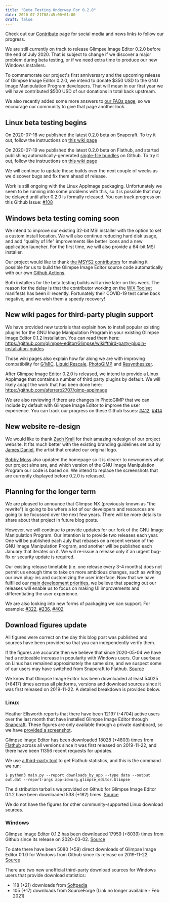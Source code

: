 ```yaml
---
title: "Beta Testing Underway For 0.2.0"
date: 2020-07-21T08:45:00+01:00
draft: false
---
```

Check out our [Contribute](/contribute/) page for social media and news links to follow our progress.

We are still currently on track to release Glimpse Image Editor 0.2.0 before the end of July 2020. That is subject to change if we discover a major problem during beta testing, or if we need extra time to produce our new Windows installers.

To commemorate our project's first anniversary and the upcoming release of Glimpse Image Editor 0.2.0, we intend to donate $350 USD to the GNU Image Manipulation Program developers. That will mean in our first year we will have contributed $500 USD of our donations in total back upstream.

We also recently added some more answers to [our FAQs page](/about/), so we encourage our community to give that page another look.

## Linux beta testing begins
On 2020-07-18 we published the latest 0.2.0 beta on Snapcraft. To try it out, follow the instructions on [this wiki page](https://github.com/glimpse-editor/Glimpse/wiki/Beta-Testing-with-Snapcraft-%28Linux%29)

On 2020-07-19 we published the latest 0.2.0 beta on Flathub, and started publishing automatically-generated [single-file bundles](https://docs.flatpak.org/en/latest/single-file-bundles.html) on Github. To try it out, follow the instructions on [this wiki page](https://github.com/glimpse-editor/Glimpse/wiki/Beta-Testing-with-Flathub-%28Linux%29)

We will continue to update those builds over the next couple of weeks as we discover bugs and fix them ahead of release.

Work is still ongoing with the Linux AppImage packaging. Unfortunately we seem to be running into some problems with this, so it is possible that may be delayed until after 0.2.0 is formally released. You can track progress on this Github Issue: [#108](https://github.com/glimpse-editor/Glimpse/issues/108)

## Windows beta testing coming soon
We intend to improve our existing 32-bit MSI installer with the option to set a custom install location. We will also continue reducing hard disk usage, and add "quality of life" improvements like better icons and a new application launcher. For the first time, we will also provide a 64-bit MSI installer.

Our project would like to thank [the MSYS2 contributors](https://www.msys2.org/docs/ci/) for making it possible for us to build the Glimpse Image Editor source code automatically with our own [Github Actions](https://github.com/glimpse-editor/Glimpse/actions).

Both installers for the beta testing builds will arrive later on this week. The reason for the delay is that the contributor working on the [WiX Toolset](https://wixtoolset.org/) manifests has been ill recently. Fortunately their COVID-19 test came back negative, and we wish them a speedy recovery!

## New wiki pages for third-party plugin support
We have provided new tutorials that explain how to install popular existing plugins for the GNU Image Manipulation Program in your existing Glimpse Image Editor 0.1.2 installation. You can read them here: https://github.com/glimpse-editor/Glimpse/wiki#third-party-plugin-installation-guides

Those wiki pages also explain how far along we are with improving compatibility for [G'MIC](https://gmic.eu/), [Liquid Rescale](http://liquidrescale.wikidot.com/), [PhotoGIMP](https://github.com/Diolinux/PhotoGIMP) and [Resynthesizer](https://github.com/bootchk/resynthesizer). 

After Glimpse Image Editor 0.2.0 is released, we intend to provide a Linux AppImage that contains a number of third party plugins by default. We will likely adapt the work that has been done here: https://github.com/aferrero2707/gimp-appimage

We are also reviewing if there are changes in PhotoGIMP that we can include by default with Glimpse Image Editor to improve the user experience. You can track our progress on these Github Issues: [#412](https://github.com/glimpse-editor/Glimpse/issues/412), [#414](https://github.com/glimpse-editor/Glimpse/issues/414)

## New website re-design
We would like to thank [Zach Krall](https://zachkrall.com/) for their amazing redesign of our project website. It fits much better with the existing branding guidelines set out by [James Daniel](https://jamesdaniel.dev/), the artist that created our original logo.

[Bobby Moss](https://trechnex.github.io/) also updated the homepage so it is clearer to newcomers what our project aims are, and which version of the GNU Image Manipulation Program our code is based on. We intend to replace the screenshots that are currently displayed before 0.2.0 is released.

## Planning for the longer term
We are pleased to announce that Glimpse NX (previously known as "the rewrite") is going to be where a lot of our developers and resources are going to be focussed over the next few years. There will be more details to share about that project in future blog posts.

However, we will continue to provide updates for our fork of the GNU Image Manipulation Program. Our intention is to provide two releases each year. One will be published each July that rebases on a recent version of the GNU Image Manipulation Program, and another will be published each January that iterates on it. We will re-issue a release only if an urgent bug-fix or security update is required.

Our existing release timetable (i.e. one release every 3-4 months) does not permit us enough time to take on more ambitious changes, such as writing our own plug-ins and customizing the user interface. Now that we have fulfilled our [main development priorities](https://github.com/glimpse-editor/Glimpse/wiki/Development-Priorities), we believe that spacing out our releases will enable us to focus on making UI improvements and differentiating the user experience.

We are also looking into new forms of packaging we can support. For example: [#322](https://github.com/glimpse-editor/Glimpse/issues/322), [#236](https://github.com/glimpse-editor/Glimpse/issues/236), [#402](https://github.com/glimpse-editor/Glimpse/issues/402)

## Download figures update
All figures were correct on the day this blog post was published and sources have been provided so that you can independently verify them. 

If the figures are accurate then we believe that since 2020-05-04 we have had a noticeable increase in popularity with Windows users. Our userbase on Linux has remained approximately the same size, and we suspect some of our users may have switched from Snapcraft to Flathub. [Source](posts/anniversary-plans/)

We know that Glimpse Image Editor has been downloaded at least 54025 (+8417) times across all platforms, versions and download sources since it was first released on 2019-11-22. A detailed breakdown is provided below.

### Linux
Heather Ellsworth reports that there have been 12197 (-4704) active users over the last month that have installed Glimpse Image Editor through [Snapcraft](https://snapcraft.io/glimpse-editor/). These figures are only available through a private dashboard, so we have [provided a screenshot](/glimpse-snap-2020-07-21.png).

Glimpse Image Editor has been downloaded 18028 (+4803) times from [Flathub](https://flathub.org/apps/details/org.glimpse_editor.Glimpse) across all versions since it was first released on 2019-11-22, and there have been 11356 recent requests for updates.

We use [a third-party tool](https://gitlab.com/ahayzen/flathub-api-stats-generator) to get Flathub statistics, and this is the command we run: 
```
$ python3 main.py --report downloads_by_app --type data --output out.dat --report-args app-id=org.glimpse_editor.Glimpse
```

The distribution tarballs we provided on Github for Glimpse Image Editor 0.1.2 have been downloaded 538 (+182) times. [Source](https://somsubhra.github.io/github-release-stats/?username=glimpse-editor&repository=Glimpse)

We do not have the figures for other community-supported Linux download sources.

### Windows
Glimpse Image Editor 0.1.2 has been downloaded 17959 (+8039) times from Github since its release on 2020-03-02. [Source](https://somsubhra.github.io/github-release-stats/?username=glimpse-editor&repository=Glimpse)

To date there have been 5080 (+59) direct downloads of Glimpse Image Editor 0.1.0 for Windows from Github since its release on 2019-11-22. [Source](https://somsubhra.github.io/github-release-stats/?username=glimpse-editor&repository=Glimpse)

There are two new unofficial third-party download sources for Windows users that provide download statistics:

* 118 (+21) downloads from [Softpedia](https://www.softpedia.com/dyn-search.php?search_term=glimpse)
* 105 (+17) downloads from SourceForge (Link no longer available - Feb 2021)
